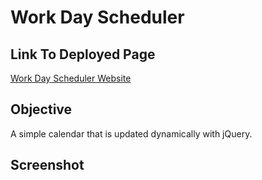 # Work Day Scheduler
## Link To Deployed Page
[Work Day Scheduler Website](https://coleenyart.github.io/work-day-scheduler/)

## Objective
A simple calendar that is updated dynamically with jQuery.

## Screenshot




